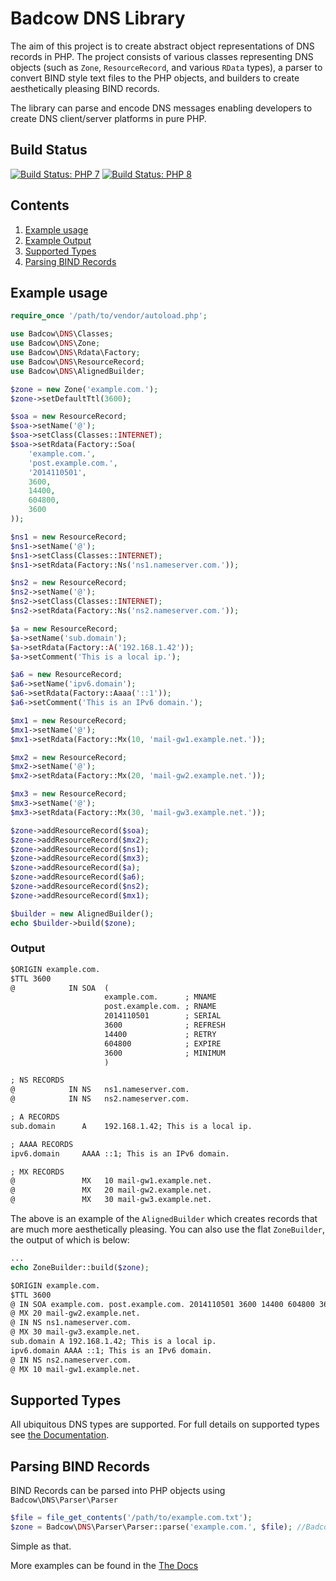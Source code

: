 Badcow DNS Library
==================
The aim of this project is to create abstract object representations of DNS records in PHP. The project consists of various
classes representing DNS objects (such as `Zone`, `ResourceRecord`, and various `RData` types), a parser to convert BIND
style text files to the PHP objects, and builders to create aesthetically pleasing BIND records.

The library can parse and encode DNS messages enabling developers to create DNS client/server platforms in pure PHP.

## Build Status
[![Build Status: PHP 7](https://github.com/Badcow/DNS/workflows/PHP%207/badge.svg)](https://github.com/Badcow/DNS/actions?query=workflow%3A%22PHP+7%22)
[![Build Status: PHP 8](https://github.com/Badcow/DNS/workflows/PHP%208/badge.svg)](https://github.com/Badcow/DNS/actions?query=workflow%3A%22PHP+8%22)

## Contents
1. [Example usage](#example-usage)
2. [Example Output](#output)
3. [Supported Types](#supported-types)
4. [Parsing BIND Records](#parsing-bind-records)

## Example usage

```php
require_once '/path/to/vendor/autoload.php';

use Badcow\DNS\Classes;
use Badcow\DNS\Zone;
use Badcow\DNS\Rdata\Factory;
use Badcow\DNS\ResourceRecord;
use Badcow\DNS\AlignedBuilder;

$zone = new Zone('example.com.');
$zone->setDefaultTtl(3600);

$soa = new ResourceRecord;
$soa->setName('@');
$soa->setClass(Classes::INTERNET);
$soa->setRdata(Factory::Soa(
    'example.com.',
    'post.example.com.',
    '2014110501',
    3600,
    14400,
    604800,
    3600
));

$ns1 = new ResourceRecord;
$ns1->setName('@');
$ns1->setClass(Classes::INTERNET);
$ns1->setRdata(Factory::Ns('ns1.nameserver.com.'));

$ns2 = new ResourceRecord;
$ns2->setName('@');
$ns2->setClass(Classes::INTERNET);
$ns2->setRdata(Factory::Ns('ns2.nameserver.com.'));

$a = new ResourceRecord;
$a->setName('sub.domain');
$a->setRdata(Factory::A('192.168.1.42'));
$a->setComment('This is a local ip.');

$a6 = new ResourceRecord;
$a6->setName('ipv6.domain');
$a6->setRdata(Factory::Aaaa('::1'));
$a6->setComment('This is an IPv6 domain.');

$mx1 = new ResourceRecord;
$mx1->setName('@');
$mx1->setRdata(Factory::Mx(10, 'mail-gw1.example.net.'));

$mx2 = new ResourceRecord;
$mx2->setName('@');
$mx2->setRdata(Factory::Mx(20, 'mail-gw2.example.net.'));

$mx3 = new ResourceRecord;
$mx3->setName('@');
$mx3->setRdata(Factory::Mx(30, 'mail-gw3.example.net.'));

$zone->addResourceRecord($soa);
$zone->addResourceRecord($mx2);
$zone->addResourceRecord($ns1);
$zone->addResourceRecord($mx3);
$zone->addResourceRecord($a);
$zone->addResourceRecord($a6);
$zone->addResourceRecord($ns2);
$zone->addResourceRecord($mx1);

$builder = new AlignedBuilder();
echo $builder->build($zone);
```

### Output
```txt
$ORIGIN example.com.
$TTL 3600
@            IN SOA  (
                     example.com.      ; MNAME
                     post.example.com. ; RNAME
                     2014110501        ; SERIAL
                     3600              ; REFRESH
                     14400             ; RETRY
                     604800            ; EXPIRE
                     3600              ; MINIMUM
                     )

; NS RECORDS
@            IN NS   ns1.nameserver.com.
@            IN NS   ns2.nameserver.com.

; A RECORDS
sub.domain      A    192.168.1.42; This is a local ip.

; AAAA RECORDS
ipv6.domain     AAAA ::1; This is an IPv6 domain.

; MX RECORDS
@               MX   10 mail-gw1.example.net.
@               MX   20 mail-gw2.example.net.
@               MX   30 mail-gw3.example.net.
```

The above is an example of the `AlignedBuilder` which creates records that are much more aesthetically pleasing. You can
also use the flat `ZoneBuilder`, the output of which is below:

```php
...
echo ZoneBuilder::build($zone);
```
```txt
$ORIGIN example.com.
$TTL 3600
@ IN SOA example.com. post.example.com. 2014110501 3600 14400 604800 3600
@ MX 20 mail-gw2.example.net.
@ IN NS ns1.nameserver.com.
@ MX 30 mail-gw3.example.net.
sub.domain A 192.168.1.42; This is a local ip.
ipv6.domain AAAA ::1; This is an IPv6 domain.
@ IN NS ns2.nameserver.com.
@ MX 10 mail-gw1.example.net.
```

## Supported Types
All ubiquitous DNS types are supported. For full details on supported types see [the Documentation](docs/Supported-Types.md).

## Parsing BIND Records

BIND Records can be parsed into PHP objects using `Badcow\DNS\Parser\Parser`

```php
$file = file_get_contents('/path/to/example.com.txt');
$zone = Badcow\DNS\Parser\Parser::parse('example.com.', $file); //Badcow Zone Object
```

Simple as that.

More examples can be found in the [The Docs](docs/Parser)
